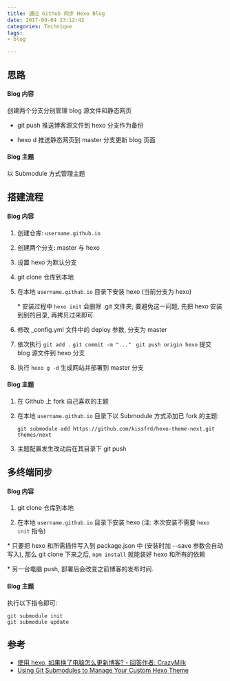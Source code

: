 ```yaml
---
title: 通过 Github 同步 Hexo Blog
date: 2017-09-04 23:12:42
categories: Technique
tags:
- blog

---
```


## 思路

#### Blog 内容

创建两个分支分别管理 blog 源文件和静态网页

* git push 推送博客源文件到 hexo 分支作为备份


* hexo d 推送静态网页到 master 分支更新 blog 页面

#### Blog 主题

以 Submodule 方式管理主题

## 搭建流程

#### Blog 内容

1. 创建仓库: `username.github.io`

2. 创建两个分支: master 与 hexo <!-- more -->

3. 设置 hexo 为默认分支

4. git clone 仓库到本地

5. 在本地 `username.github.io` 目录下安装 hexo (当前分支为 hexo)

   \* 安装过程中 `hexo init` 会删除 .git 文件夹; 要避免这一问题, 先把 hexo 安装到别的目录, 再拷贝过来即可.

6. 修改 \_config.yml 文件中的 deploy 参数, 分支为 master

7. 依次执行 `git add .` `git commit -m "..." ` `git push origin hexo` 提交 blog 源文件到 hexo 分支

8. 执行 `hexo g -d` 生成网站并部署到 master 分支

#### Blog 主题

1. 在 Github 上 fork 自己喜欢的主题

2. 在本地 `username.github.io` 目录下以 Submodule 方式添加已 fork 的主题:

   ```
   git submodule add https://github.com/kissfrd/hexo-theme-next.git themes/next
   ```

3. 主题配置发生改动后在其目录下 git push


## 多终端同步

#### Blog 内容

1. git clone 仓库到本地

2. 在本地 `username.github.io` 目录下安装 hexo (注: 本次安装不需要 `hexo init` 指令)

\* 只要把 hexo 和所需插件写入到 package.json 中 (安装时加 --save 参数会自动写入), 那么 git clone 下来之后,  `npm install` 就能装好 hexo 和所有的依赖

\* 另一台电脑 push, 部署后会改变之前博客的发布时间.

#### Blog 主题

执行以下指令即可:

```
git submodule init
git submodule update
```



## 参考

- [使用 hexo, 如果换了电脑怎么更新博客? - 回答作者: CrazyMilk](https://zhihu.com/question/21193762/answer/79109280)
- [Using Git Submodules to Manage Your Custom Hexo Theme](http://jr0cket.co.uk/hexo/using-git-submodules-for-custom-hexo-theme.html)

